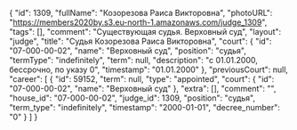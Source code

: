 {
    "id": 1309,
    "fullName": "Козорезова Раиса Викторовна",
    "photoURL": "https://members2020by.s3.eu-north-1.amazonaws.com/judge_1309",
    "tags": [],
    "comment": "Существующая судья. Верховный суд",
    "layout": "judge",
    "title": "Судья Козорезова Раиса Викторовна",
    "court": {
        "id": "07-000-00-02",
        "name": "Верховный суд",
        "position": "судья",
        "termType": "indefinitely",
        "term": null,
        "description": "c 01.01.2000, бессрочно, по указу 0",
        "timestamp": "01.01.2000"
    },
    "previousCourt": null,
    "career": [
        {
            "id": 59152,
            "term": null,
            "type": "appointed",
            "court": {
                "id": "07-000-00-02",
                "name": "Верховный суд"
            },
            "extra": [],
            "comment": "",
            "house_id": "07-000-00-02",
            "judge_id": 1309,
            "position": "судья",
            "term_type": "indefinitely",
            "timestamp": "2000-01-01",
            "decree_number": "0"
        }
    ]
}